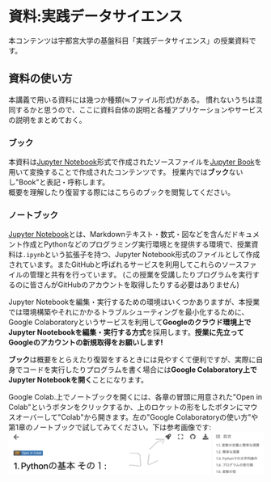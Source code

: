 # 資料:実践データサイエンス

本コンテンツは宇都宮大学の基盤科目「実践データサイエンス」の授業資料です。


## 資料の使い方

本講義で用いる資料には幾つか種類(≒ファイル形式)がある。
慣れないうちは混同するかと思うので、ここに資料自体の説明と各種アプリケーションやサービスの説明をまとめておく。

### ブック
本資料は[Jupyter Notebook](https://github.com/jupyter/notebook)形式で作成されたソースファイルを[Jupyter Book](https://jupyterbook.org/en/stable/intro.html)を用いて変換することで作成されたコンテンツです。
授業内では**ブック**ないし"Book"と表記・呼称します。  
概要を理解したり復習する際にはこちらのブックを閲覧してください。

### ノートブック

[Jupyter Notebook](https://github.com/jupyter/notebook)とは、Markdownテキスト・数式・図などを含んだドキュメント作成とPythonなどのプログラミング実行環境とを提供する環境で、授業資料は`.ipynb`という拡張子を持つ、Jupyter Notebook形式のファイルとして作成されています。またGitHubと呼ばれるサービスを利用してこれらのソースファイルの管理と共有を行っています。
(この授業を受講したりプログラムを実行するのに皆さんがGitHubのアカウントを取得したりする必要はありません)

Jupyter Notebookを編集・実行するための環境はいくつかありますが、本授業では環境構築やそれにかかるトラブルシューティングを最小化するために、Google Colaboratoryというサービスを利用して**Googleのクラウド環境上でJupyter Nootebookを編集・実行する方式**を採用します。**授業に先立ってGoogleのアカウントの新規取得をお願いします!**

**ブック**は概要をとらえたり復習をするときには見やすくて便利ですが、実際に自身でコードを実行したりプログラムを書く場合には**Google Colaboratory上でJupyter Notebookを開く**ことになります。

Google Colab.上でノートブックを開くには、各章の冒頭に用意された"Open in Colab"というボタンをクリックするか、上のロケットの形をしたボタンにマウスオーバーして"Colab"から開きます。左の"Google Colaboratoryの使い方"や第1章のノートブックで試してみてください。下は参考画像です:
![](notebooks/pic_for_notebook/pic_0_0.png)


